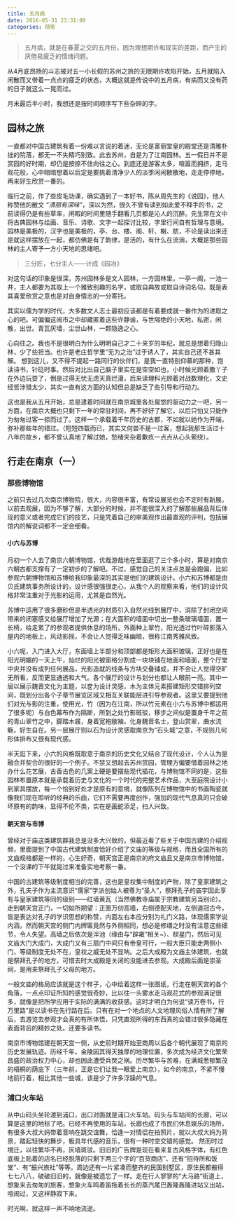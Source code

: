 ```yaml
---
title: 五月病
date: 2016-05-31 23:31:09
categories: 随笔
---
```


> 五月病，就是在春夏之交的五月份，因为理想期许和现实的差距，而产生的厌倦易疲乏的情绪问题。

从4月底昂扬的斗志被对五一小长假的苏州之旅的无限期许攻陷开始，五月就陷入闲散而又带着一点点的疲乏的状态，大概这就是传说中的五月病，有病而又没有药的日子就这么一晃而过。

月末最后半小时，我想还是按时间顺序写下些杂碎的字。


## 园林之旅
一直都对中国古建筑有着一份难以言说的着迷，无论是富丽堂皇的殿堂还是清雅朴拙的院落，都无一不失精巧别致。此去苏州，自是为了江南园林。五一假日并不是赏园的好时期，却仍是按捺不住向往之心。到底还是游客太多，喧嚣而拥挤，走马观花般，心中暗暗想着以后定是要挑着清净少人的淡季闲闲散散地，走走停停地，再来好生欣赏一番的。

<!-- more -->

临行之前，作了些皮毛功课，确实遇到了一本好书，陈从周先生的《说园》，他人称赞他的散文 *“清丽有深味”*，深以为然，很久不曾有读到如此爱不释手的书，之前读得仍是有些草率，闲暇的时间里随手翻看几页都是沁人的沉醉。先生常在文中将古典园林与绘画、音乐、诗歌、文字一起探讨比较，字里行间自有哲理与意境。园林是美极的，汉字也是美极的，亭、台、楼、阁、轩、榭、舫，不论是读出来还是就这样摆放在一起，都仿佛是有了韵律，是活的，有什么在流淌，大概是那些园林的主人寄予一方小天地的思绪吧。


> 三分匠，七分主人——计成《园冶》

对这句话的印象是很深，苏州园林多是文人园林，一方园林里，一亭一阁，一池一井，主人都要为其取上一个雅致别趣的名字，或取自典故或取自诗词名句。既是表其喜爱欣赏之意也是对自身情志的一分寄托。

其实以儒为学的时代，大多数文人志士最初应该都是有着要成就一番作为的进取之心的吧。可偏偏这闹市之中却藏匿着这些许静谧，与世隔绝的小天地，私密，闲散，出世。青瓦灰墙，尘世山林，一颗隐逸之心。

心向往之。我也不是很明白为什么明明自己才二十来岁的年纪，就总是想着归隐山林，少了些担当。也许是老庄哲学里“无为之治”过于诱人了，其实自己还不甚其解。
想到这儿，又不得不提起一路同行的伙伴们，是我一直特别仰慕的那种，饱读诗书，针砭时事。然后对比出自己脑子里实在是空空如也，小时候光顾着撒丫子在外边玩耍了，倒是过得无忧无虑天真烂漫，后来读理科光顾着对战数理化，文史经哲涉猎太少，其实一直有这方面的认知但总是缺乏了些引导和行动力。

这也是我从五月开始，总是逮着时间就在南京城里各处晃悠的驱动力之一吧，另一方面，在南京大概也只剩下一年的常驻时间，再不好好了解它，以后只怕又只能作为匆匆过客一掠而过了。这样一个承载着千年历史的古都，不如就以她作为开端，弥补那些年的错过。（短短四载而已，其实又何尝不是一过客，想起我那生活过十八年的故乡，都不曾认真地了解过她，愁绪夹杂着歉疚一点点从心头萦绕）。


## 行走在南京（一）
### 那些博物馆
之前只去过几次南京博物院，很大，内容很丰富，有常设展览也会不定时有新展。以前去观展，因为不够了解，大部分的时候，并不能很深入的了解那些展品背后体现的意义或者完成它们的技艺，只是凭着自己的审美观作出最直观的评判，包括展馆内的解说词都不一定会细看。

#### 小六与苏博
月初一个人去了南京六朝博物馆，优哉游哉地在里面逛了三个多小时，算是对南京六朝古都支撑有了一定初步的了解吧。不过，感觉自己的关注点总是会跑偏，比如参观六朝博物馆和苏博给我印象最深的其实是他们的建筑设计。小六和苏博都是由贝氏建筑事务所设计的，设计感很强很走心，从我个人的观察来看，他们的设计风格非常注重对于光影的运用，尤其是自然光。

苏博中运用了很多磨砂但是半透光的材质引入自然光线到展厅中，消除了封闭空间带来的闭塞感又给展厅增加了光源；在大面积的墙面中切出一整条玻璃墙面，置一长椅，给走累了的参观者提供休息的场所，外面种上翠竹，阳光透过竹叶碎影落入屋内的地板上，风动影摇，不会让人觉得乏味幽暗，很称江南秀雅风致。

小六呢，入门进入大厅，东面墙上半部分和顶部都是矩形大面积玻璃，正好也是在阳光明媚的一天上午，灿烂的阳光被窗格分割成一块块铺在地面和墙面，整个厅堂中央并没有成列任何展品，光影造就的线条与方块交叠铺成，并不会让人觉得空旷无所看，反而更显通透和大气。各个展厅的设计与划分也都让人眼前一亮。其中一层以展示魏晋文化为主题，以奁为设计灵感，木为主体元素搭建矩形交错排列空间，既划分出各个子章节展览区域又相互关联能层进引导参观者。这里又要提到他们对光与影的注重，使用光，竹（因为在江南，所以竹元素在小六与苏博中都运用了很多呢）与白色幕布作为隔断，所到之处竹影斑驳，移步之间似是置身千年之前的青山翠竹之中，脚踏木屐，身着宽袍敞袖，化身魏晋名士，登山赏翠，曲水流觞，好生自在。另一层展厅则以石为设计灵感取南京为“石头城”之意，不规则几何形体排布又很有现代感。

半天逛下来，小六的风格既取意于南京的历史文化又结合了现代设计，个人认为是融合并契合的很好的一个例子。不禁又想起去苏州赏园，管理方偏要借着园林之地办什么花艺展，古香古色的几案上硬是要摆些现代插花，与博物馆不同的是，这些园林布置原本就是承载着历史与文化的一个时代的完整艺术作品，大至庭院设计小到家具摆放，每一个恰到好处才是原有的意境，就像陈列在博物馆中的书画陶瓷就像我们现在聆听的经典的乐曲，它们不需要再度创作，强加的现代气息真的只会破坏原有的韵味，显得不伦不类，实在是画蛇添足，扫人兴致。


#### 朝天宫与市博
曾经对于庙这类建筑群我总是没多大兴致的，但最近看了些关于中国古建的介绍视频，里面提到了中国古代建筑制度恰好介绍了文庙的等级与规格，而且全国所有的文庙规格都是一样的，心生好奇，朝天宫正是南京的府文庙且又是南京市博物馆，一个没课的下午就晃过来准备实地考察一番。

中国的古建筑等级制度相当的完善，这也是皇权集中制度的产物，除了皇家建筑之外，孔夫子作为主流意识“儒家”学派创始人被尊为“圣人”，祭拜孔子的庙宇因此享有与皇家建筑等同的级别——红墙黄瓦（当然佛教寺庙属于宗教建筑另当别论）。走到朝天宫正门，一切如所期望：正面万仞高墙，右侧德配天地，左侧道冠古今，皆是表达对孔子的学识思想的称赞，内面左右本应分别为礼门义路，体现儒家学说内涵，然而朝天宫的侧门内牌匾竟然与外侧相同，想必是修缮之时没有注意这些细节，令人失望。高墙之后依次是泮池（缘由与“辟雍”相关~）、棂星门，然后可见文庙大门大成门，大成门又有三扇门中间只有帝皇可行，一般大臣只能走两侧小门，等级制度无处不在，皇权之威无处不显呐。之后大成殿为文庙主体建筑，也就是祭拜孔子的地方，可惜去时大成殿是关闭的没能进去参观。大成殿后面是崇圣祠，是用来祭拜孔子父母的地方。

一般文庙的格局应该就是这个样子，心中绘着这样一张图纸，行走在朝天宫的各个角落，一点点印证所知的感觉很奇妙，比以往一头雾水走马观花式的参观满足很多，就像是把所学应用于实际的满满的收获感。这时才明白为何说“读万卷书，行万里路”是以读书在先行路在后。只有在对一个地点的人文地理风俗人情有所了解后，去游览去参观才会真的有所体悟，只凭直观所得的东西真的会错过很多隐藏在表面背后的精妙之处。还要多读书。

南京市博物馆建在朝天宫一侧，从史前时期开始至商周以后各个朝代展现了南京的历史发展轨迹。历经千年，金陵因其得天独厚的地理位置，多次成为经济文化繁荣昌盛的政治权力中心，却也因此遭受兵燹之祸。历尽繁华与苦难，在满城葱郁繁茂的梧桐的荫庇下（三年前，正是它们让我一眼爱上南京），如今的南京，不紧不慢地前行着，相比其他一些城，该是少了许多浮躁的气息。


### 浦口火车站
从中山码头坐轮渡到浦口，出口对面就是浦口火车站。码头与车站间的长廊，可以算是这里的地标了吧。已经不再使用的车站，长廊也成了市民们休息娱乐的场所，有很多大叔大妈带着音响在跳交谊舞，恰逢一对情侣在拍照片，就以大叔大妈为背景，踏起轻快的舞步，极具年代感的音乐，很有一种时空交错的感觉。
然而时过境迁，以往繁华不再，灰墙斑驳。旧旧的广告牌是现在看来复古风格字体，有红色底板上贴着的店名已经脱落的只剩下两三个字的“百货商店”、还有“招待所和饭堂”、有“振兴旅社”等等。周边还有一片紧凑而整齐的民国别墅区，原住民都搬得七七八八，破破旧旧的，就像是被遗忘了一样。走在行人寥寥的“大马路”街道上，想象来去匆匆的旅客，想象火车鸣着笛拖着长长的蒸汽尾巴轰隆轰隆进站又出站，喧闹过，又这样静寂下来。


时光啊，就这样一声不响地流逝。

